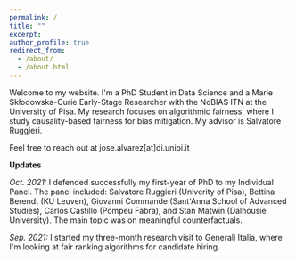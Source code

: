 ```yaml
---
permalink: /
title: ""
excerpt:
author_profile: true
redirect_from: 
  - /about/
  - /about.html
---
```


Welcome to my website. I'm a PhD Student in Data Science and a Marie Skłodowska-Curie Early-Stage Researcher with the NoBIAS ITN at the University of Pisa. My research focuses on algorithmic fairness, where I study causality-based fairness for bias mitigation. My advisor is Salvatore Ruggieri.

Feel free to reach out at jose.alvarez[at]di.unipi.it

**Updates**

*Oct. 2021:* I defended successfully my first-year of PhD to my Individual Panel. The panel included: Salvatore Ruggieri (Univerity of Pisa), Bettina Berendt (KU Leuven), Giovanni Commande (Sant'Anna School of Advanced Studies), Carlos Castillo (Pompeu Fabra), and Stan Matwin (Dalhousie University). The main topic was on meaningful counterfactuals.

*Sep. 2021:* I started my three-month research visit to Generali Italia, where I'm looking at fair ranking algorithms for candidate hiring.
